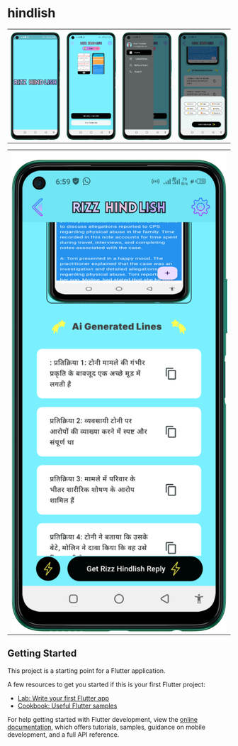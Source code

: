 # hindlish
 <table style='border:none;width:100%'>
  <td style='width:24%;'>
   <img style='width:100%;' src='hindlish1.png'>
  </td>
  <td style='width:24%;'>
  <img style='width:100%;' src='hindlish2.png'>
  </td>
   <td style='width:24%;'>
  <img style='width:100%;' src='hindlish3.png'>
  </td>
   </td>
   <td style='width:24%;'>
  <img style='width:100%;' src='hindlish4.png'>
  </td>
</table> 
 <table style='border:none;width:100%'>
  <td style='width:24%;'>
   <img style='width:100%;' src='hindlish5.png'>
  </td>
</table>

## Getting Started

This project is a starting point for a Flutter application.

A few resources to get you started if this is your first Flutter project:

- [Lab: Write your first Flutter app](https://docs.flutter.dev/get-started/codelab)
- [Cookbook: Useful Flutter samples](https://docs.flutter.dev/cookbook)

For help getting started with Flutter development, view the
[online documentation](https://docs.flutter.dev/), which offers tutorials,
samples, guidance on mobile development, and a full API reference.
